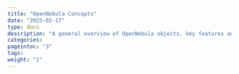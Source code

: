 ```yaml
---
title: "OpenNebula Concepts"
date: "2025-02-17"
type: docs
description: "A general overview of OpenNebula objects, key features and architecture"
categories:
pageintoc: "3"
tags: 
weight: "1"
---
```


<a id="opennebula-concepts"></a>

<!--# OpenNebula Concepts -->












